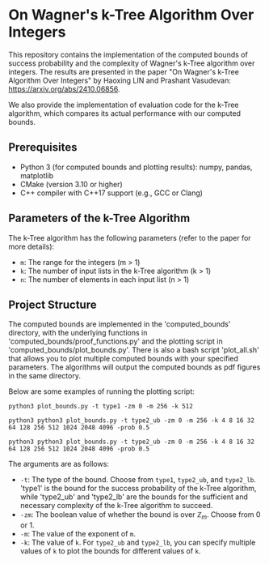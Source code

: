 # On Wagner's k-Tree Algorithm Over Integers

This repository contains the implementation of the computed bounds of success probability and the complexity of Wagner's k-Tree algorithm over integers. The results are presented in the paper "On Wagner's k-Tree Algorithm Over Integers" by Haoxing LIN and Prashant Vasudevan: https://arxiv.org/abs/2410.06856.

We also provide the implementation of evaluation code for the k-Tree algorithm, which compares its actual performance with our computed bounds.

## Prerequisites

- Python 3 (for computed bounds and plotting results): numpy, pandas, matplotlib
- CMake (version 3.10 or higher)
- C++ compiler with C++17 support (e.g., GCC or Clang)

## Parameters of the k-Tree Algorithm

The k-Tree algorithm has the following parameters (refer to the paper for more details):

- `m`: The range for the integers (m > 1)
- `k`: The number of input lists in the k-Tree algorithm (k > 1)
- `n`: The number of elements in each input list (n > 1)

## Project Structure

The computed bounds are implemented in the 'computed_bounds' directory, with the underlying functions in 'computed_bounds/proof_functions.py' and the plotting script in 'computed_bounds/plot_bounds.py'. There is also a bash script 'plot_all.sh' that allows you to plot multiple computed bounds with your specified parameters. The algorithms will output the computed bounds as pdf figures in the same directory.

Below are some examples of running the plotting script:

   ```
   python3 plot_bounds.py -t type1 -zm 0 -m 256 -k 512
   
   python3 python3 plot_bounds.py -t type2_ub -zm 0 -m 256 -k 4 8 16 32 64 128 256 512 1024 2048 4096 -prob 0.5

   python3 python3 plot_bounds.py -t type2_ub -zm 0 -m 256 -k 4 8 16 32 64 128 256 512 1024 2048 4096 -prob 0.5
   ```

The arguments are as follows:

- `-t`: The type of the bound. Choose from `type1`, `type2_ub`, and `type2_lb`. 'type1' is the bound for the success probability of the k-Tree algorithm, while 'type2_ub' and 'type2_lb' are the bounds for the sufficient and necessary complexity of the k-Tree algorithm to succeed.
- `-zm`: The boolean value of whether the bound is over $\mathbb{Z}_m$. Choose from 0 or 1.
- `-m`: The value of the exponent of `m`.
- `-k`: The value of `k`. For `type2_ub` and `type2_lb`, you can specify multiple values of `k` to plot the bounds for different values of `k`.

<!-- ## Building the Project

To build the project, follow these steps:

1. Open a terminal and navigate to the project root directory.

2. Create and build the project using CMake:

   ```
   cmake -B build -DCMAKE_BUILD_TYPE=Release
   cmake --build build
   ```

   This will create the main executable in the `build` directory.

## Build Types

- Use `-DCMAKE_BUILD_TYPE=Debug` for debugging (adds debug symbols)
- Use `-DCMAKE_BUILD_TYPE=Release` for optimized build (applies -O3 optimization)

## Additional Notes

- The project is set up to use C++17 standard.
- For any changes to the build configuration, modify the `CMakeLists.txt` file in the project root. -->